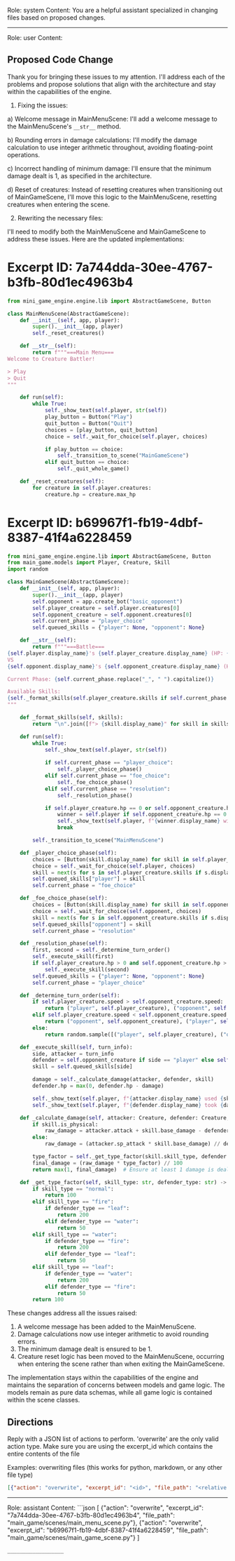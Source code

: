 Role: system
Content: You are a helpful assistant specialized in changing files based on proposed changes.
__________________
Role: user
Content: 
## Proposed Code Change
Thank you for bringing these issues to my attention. I'll address each of the problems and propose solutions that align with the architecture and stay within the capabilities of the engine.

1. Fixing the issues:

a) Welcome message in MainMenuScene:
   I'll add a welcome message to the MainMenuScene's `__str__` method.

b) Rounding errors in damage calculations:
   I'll modify the damage calculation to use integer arithmetic throughout, avoiding floating-point operations.

c) Incorrect handling of minimum damage:
   I'll ensure that the minimum damage dealt is 1, as specified in the architecture.

d) Reset of creatures:
   Instead of resetting creatures when transitioning out of MainGameScene, I'll move this logic to the MainMenuScene, resetting creatures when entering the scene.

2. Rewriting the necessary files:

I'll need to modify both the MainMenuScene and MainGameScene to address these issues. Here are the updated implementations:

# Excerpt ID: 7a744dda-30ee-4767-b3fb-80d1ec4963b4
```python main_game/scenes/main_menu_scene.py
from mini_game_engine.engine.lib import AbstractGameScene, Button

class MainMenuScene(AbstractGameScene):
    def __init__(self, app, player):
        super().__init__(app, player)
        self._reset_creatures()

    def __str__(self):
        return f"""===Main Menu===
Welcome to Creature Battler!

> Play
> Quit
"""

    def run(self):
        while True:
            self._show_text(self.player, str(self))
            play_button = Button("Play")
            quit_button = Button("Quit")
            choices = [play_button, quit_button]
            choice = self._wait_for_choice(self.player, choices)

            if play_button == choice:
                self._transition_to_scene("MainGameScene")
            elif quit_button == choice:
                self._quit_whole_game()

    def _reset_creatures(self):
        for creature in self.player.creatures:
            creature.hp = creature.max_hp
```

# Excerpt ID: b69967f1-fb19-4dbf-8387-41f4a6228459
```python main_game/scenes/main_game_scene.py
from mini_game_engine.engine.lib import AbstractGameScene, Button
from main_game.models import Player, Creature, Skill
import random

class MainGameScene(AbstractGameScene):
    def __init__(self, app, player):
        super().__init__(app, player)
        self.opponent = app.create_bot("basic_opponent")
        self.player_creature = self.player.creatures[0]
        self.opponent_creature = self.opponent.creatures[0]
        self.current_phase = "player_choice"
        self.queued_skills = {"player": None, "opponent": None}

    def __str__(self):
        return f"""===Battle===
{self.player.display_name}'s {self.player_creature.display_name} (HP: {self.player_creature.hp}/{self.player_creature.max_hp})
VS
{self.opponent.display_name}'s {self.opponent_creature.display_name} (HP: {self.opponent_creature.hp}/{self.opponent_creature.max_hp})

Current Phase: {self.current_phase.replace("_", " ").capitalize()}

Available Skills:
{self._format_skills(self.player_creature.skills if self.current_phase == "player_choice" else self.opponent_creature.skills)}
"""

    def _format_skills(self, skills):
        return "\n".join([f"> {skill.display_name}" for skill in skills])

    def run(self):
        while True:
            self._show_text(self.player, str(self))
            
            if self.current_phase == "player_choice":
                self._player_choice_phase()
            elif self.current_phase == "foe_choice":
                self._foe_choice_phase()
            elif self.current_phase == "resolution":
                self._resolution_phase()

            if self.player_creature.hp == 0 or self.opponent_creature.hp == 0:
                winner = self.player if self.opponent_creature.hp == 0 else self.opponent
                self._show_text(self.player, f"{winner.display_name} wins!")
                break

        self._transition_to_scene("MainMenuScene")

    def _player_choice_phase(self):
        choices = [Button(skill.display_name) for skill in self.player_creature.skills]
        choice = self._wait_for_choice(self.player, choices)
        skill = next(s for s in self.player_creature.skills if s.display_name == choice.display_name)
        self.queued_skills["player"] = skill
        self.current_phase = "foe_choice"

    def _foe_choice_phase(self):
        choices = [Button(skill.display_name) for skill in self.opponent_creature.skills]
        choice = self._wait_for_choice(self.opponent, choices)
        skill = next(s for s in self.opponent_creature.skills if s.display_name == choice.display_name)
        self.queued_skills["opponent"] = skill
        self.current_phase = "resolution"

    def _resolution_phase(self):
        first, second = self._determine_turn_order()
        self._execute_skill(first)
        if self.player_creature.hp > 0 and self.opponent_creature.hp > 0:
            self._execute_skill(second)
        self.queued_skills = {"player": None, "opponent": None}
        self.current_phase = "player_choice"

    def _determine_turn_order(self):
        if self.player_creature.speed > self.opponent_creature.speed:
            return ("player", self.player_creature), ("opponent", self.opponent_creature)
        elif self.player_creature.speed < self.opponent_creature.speed:
            return ("opponent", self.opponent_creature), ("player", self.player_creature)
        else:
            return random.sample([("player", self.player_creature), ("opponent", self.opponent_creature)], 2)

    def _execute_skill(self, turn_info):
        side, attacker = turn_info
        defender = self.opponent_creature if side == "player" else self.player_creature
        skill = self.queued_skills[side]

        damage = self._calculate_damage(attacker, defender, skill)
        defender.hp = max(0, defender.hp - damage)

        self._show_text(self.player, f"{attacker.display_name} used {skill.display_name}!")
        self._show_text(self.player, f"{defender.display_name} took {damage} damage!")

    def _calculate_damage(self, attacker: Creature, defender: Creature, skill: Skill) -> int:
        if skill.is_physical:
            raw_damage = attacker.attack + skill.base_damage - defender.defense
        else:
            raw_damage = (attacker.sp_attack * skill.base_damage) // defender.sp_defense

        type_factor = self._get_type_factor(skill.skill_type, defender.creature_type)
        final_damage = (raw_damage * type_factor) // 100
        return max(1, final_damage)  # Ensure at least 1 damage is dealt

    def _get_type_factor(self, skill_type: str, defender_type: str) -> int:
        if skill_type == "normal":
            return 100
        elif skill_type == "fire":
            if defender_type == "leaf":
                return 200
            elif defender_type == "water":
                return 50
        elif skill_type == "water":
            if defender_type == "fire":
                return 200
            elif defender_type == "leaf":
                return 50
        elif skill_type == "leaf":
            if defender_type == "water":
                return 200
            elif defender_type == "fire":
                return 50
        return 100
```

These changes address all the issues raised:

1. A welcome message has been added to the MainMenuScene.
2. Damage calculations now use integer arithmetic to avoid rounding errors.
3. The minimum damage dealt is ensured to be 1.
4. Creature reset logic has been moved to the MainMenuScene, occurring when entering the scene rather than when exiting the MainGameScene.

The implementation stays within the capabilities of the engine and maintains the separation of concerns between models and game logic. The models remain as pure data schemas, while all game logic is contained within the scene classes.

## Directions
Reply with a JSON list of actions to perform. 'overwrite' are the only valid action type. 
Make sure you are using the excerpt_id which contains the entire contents of the file

Examples:
overwriting files (this works for python, markdown, or any other file type)
```json output_example1
[{"action": "overwrite", "excerpt_id": "<id>", "file_path": "<relative file path>"}]
```

__________________
Role: assistant
Content: ```json
[
    {"action": "overwrite", "excerpt_id": "7a744dda-30ee-4767-b3fb-80d1ec4963b4", "file_path": "main_game/scenes/main_menu_scene.py"},
    {"action": "overwrite", "excerpt_id": "b69967f1-fb19-4dbf-8387-41f4a6228459", "file_path": "main_game/scenes/main_game_scene.py"}
]
```
__________________
